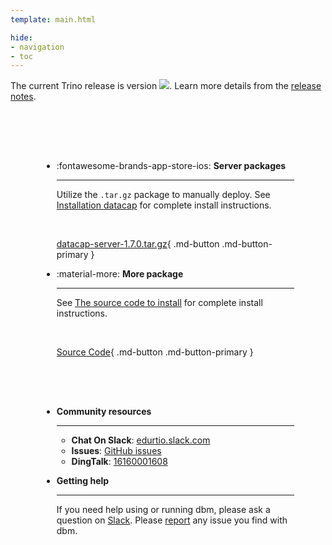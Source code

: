 ```yaml
---
template: main.html

hide:
- navigation
- toc
---
```


<style>
.md-typeset h1 {
  text-align: center;
  font-weight: 1000;
}
</style>

<div class="font-center">
The current Trino release is version <img src="https://img.shields.io/github/v/release/EdurtIO/datacap.svg" />. Learn more details from the <a href="/release-latest.html">release notes</a>.
</div>

<div class="grid cards" markdown style="margin-top: 30px; padding: 50px;">

- :fontawesome-brands-app-store-ios: __Server packages__

    ---

    Utilize the `.tar.gz` package to manually deploy. See [Installation datacap](./reference/get_started/install.md) for complete install instructions.

    <br />

    [datacap-server-1.7.0.tar.gz](https://repo1.maven.org/maven2/io/edurt/datacap/datacap-server/1.7.0/datacap-server-1.7.0-release.tar.gz){ .md-button .md-button-primary }

- :material-more: __More package__

    ---

    See [The source code to install](./reference/get_started/install.md#the-source-code-to-install) for complete install instructions.

    <br />

    [Source Code](https://github.com/EdurtIO/datacap){ .md-button .md-button-primary }

</div>

<div class="grid cards" markdown style="padding: 0 50px 30px 50px;">

- __Community resources__

    ---

    * **Chat On Slack**: [edurtio.slack.com](https://edurtio.slack.com/archives/C02EU2YM2N8)
    * **Issues**: [GitHub issues](https://github.com/EdurtIO/datacap/issues)
    * **DingTalk**: [16160001608]()

- __Getting help__

    ---

    If you need help using or running dbm, please ask a question on [Slack](https://edurtio.slack.com/archives/C02EU2YM2N8). Please [report](https://github.com/EdurtIO/datacap/issues/new/choose) any issue you find with dbm.

</div>
